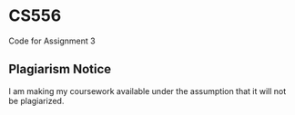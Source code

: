 # CS556
Code for Assignment 3

## Plagiarism Notice
I am making my coursework available under the assumption that it will not be plagiarized. 
